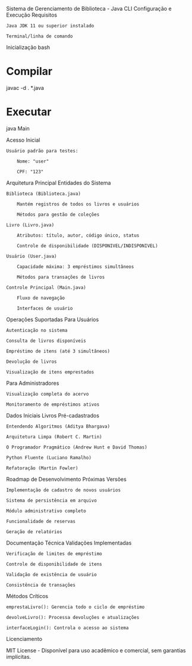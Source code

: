 Sistema de Gerenciamento de Biblioteca - Java CLI
Configuração e Execução
Requisitos

    Java JDK 11 ou superior instalado

    Terminal/linha de comando

Inicialização
bash

# Compilar
javac -d . *.java

# Executar
java Main

Acesso Inicial

    Usuário padrão para testes:

        Nome: "user"

        CPF: "123"

Arquitetura Principal
Entidades do Sistema

    Biblioteca (Biblioteca.java)

        Mantém registros de todos os livros e usuários

        Métodos para gestão de coleções

    Livro (Livro.java)

        Atributos: título, autor, código único, status

        Controle de disponibilidade (DISPONIVEL/INDISPONIVEL)

    Usuário (User.java)

        Capacidade máxima: 3 empréstimos simultâneos

        Métodos para transações de livros

    Controle Principal (Main.java)

        Fluxo de navegação

        Interfaces de usuário

Operações Suportadas
Para Usuários

    Autenticação no sistema

    Consulta de livros disponíveis

    Empréstimo de itens (até 3 simultâneos)

    Devolução de livros

    Visualização de itens emprestados

Para Administradores

    Visualização completa do acervo

    Monitoramento de empréstimos ativos

Dados Iniciais
Livros Pré-cadastrados

    Entendendo Algoritmos (Aditya Bhargava)

    Arquitetura Limpa (Robert C. Martin)

    O Programador Pragmático (Andrew Hunt e David Thomas)

    Python Fluente (Luciano Ramalho)

    Refatoração (Martin Fowler)

Roadmap de Desenvolvimento
Próximas Versões

    Implementação de cadastro de novos usuários

    Sistema de persistência em arquivo

    Módulo administrativo completo

    Funcionalidade de reservas

    Geração de relatórios

Documentação Técnica
Validações Implementadas

    Verificação de limites de empréstimo

    Controle de disponibilidade de itens

    Validação de existência de usuário

    Consistência de transações

Métodos Críticos

    emprestaLivro(): Gerencia todo o ciclo de empréstimo

    devolveLivro(): Processa devoluções e atualizações

    interfaceLogin(): Controla o acesso ao sistema

Licenciamento

MIT License - Disponível para uso acadêmico e comercial, sem garantias implícitas.